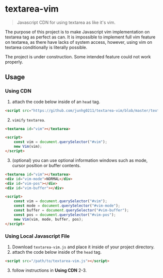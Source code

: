 # textarea-vim

> Javascript CDN for using textarea as like it's vim.

The purpose of this project is to make Javascript vim implementation on textarea tag as perfect as can. It is impossible to implement full vim feature on textarea, as there have lacks of system access, however, using vim on textarea conditionally is literally possible.

The project is under construction. Some intended feature could not work properly.

## Usage

### Using CDN

1. attach the code below inside of an `head` tag.

```html
<script src="https://github.com/junhg0211/textarea-vim/blob/master/textarea-vim.js"></script>
```

2. `vimify` `textarea`.

```html
<textarea id="vim"></textarea>

<script>
    const vim = document.querySelector("#vim");
    new Vim(vim);
</script>
```

3. (optional) you can use optional information windows such as mode, cursor position or buffer contents.

```html
<textarea id="vim"></textarea>
<div id="vim-mode">NORMAL</div>
<div id="vim-pos"></div>
<div id="vim-buffer"></div>

<script>
    const vim = document.querySelector("#vim");
    const mode = document.querySelector("#vim-mode");
    const buffer = document.querySelector("#vim-buffer");
    const pos = document.querySelector("#vim-pos");
    new Vim(vim, mode, buffer, pos);
</script>
```

### Using Local Javascript File

1. Download `textarea-vim.js` and place it inside of your project directory.
2. attach the code below inside of the `head` tag.

```html
<script src="/path/to/textarea-vim.js"></script>
```

3. follow instructions in **Using CDN** 2-3.
